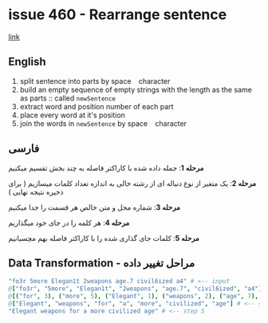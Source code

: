 # issue 460 - Rearrange sentence
[link](https://ericnormand.me/issues/purelyfunctional-tv-newsletter-460-interface-polymorphism)

## English
1. split sentence into parts by space ` ` character
2. build an empty sequence of empty strings with the length as the same as parts :: called `newSentence`
3. extract word and position number of each part
4. place every word at it's position
5. join the words in `newSentence` by space ` ` character

## فارسی
**مرحله 1**:
جمله داده شده با کاراکتر فاصله به چند بخش تقسیم میکنیم

**مرحله 2**:
یک متغیر از نوع دنباله ای از رشته خالی به اندازه تعداد کلمات میسازیم
( برای ذخیره نتیجه نهایی )

**مرحله 3**:
شماره محل و متن خالص هر قسمت را جدا میکنیم

**مرحله 4**:
هر کلمه را در جای خود میگذاریم

**مرحله 5**:
کلمات جای گذاری شده را با کاراکتر فاصله بهم مچسبانیم


## Data Transformation - مراحل تغییر داده
```nim
"fo3r 5more Elegan1t 2weapons age.7 civil6ized a4" # <-- input
@["fo3r", "5more", "Elegan1t", "2weapons", "age.7", "civil6ized", "a4"] # <-- step 1
@[("for", 3), ("more", 5), ("Elegant", 1), ("weapons", 2), ("age", 7), ("civilized", 6), ("a", 4)] # <-- step 3
@["Elegant", "weapons", "for", "a", "more", "civilized", "age"] # <-- step 4
"Elegant weapons for a more civilized age" # <-- step 5
```